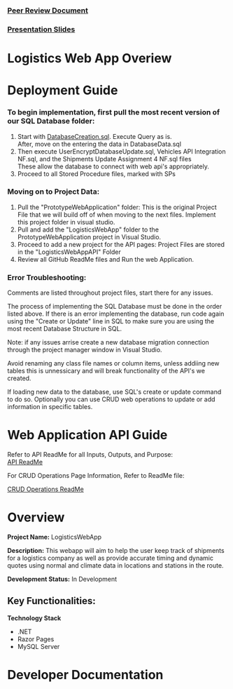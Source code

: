 ### [Peer Review Document](https://1drv.ms/w/c/5cfc798acaccf72b/ES4ew7QUL01EomAFdy6rknAB0UelHyLcDlui1vfIHMAJVw?e=nhm3Qu)

### [Presentation Slides](https://1drv.ms/p/c/5cfc798acaccf72b/Ebarx9nYYFpOkJbF0VgrIj0Bp8EUxfokF3LMXskmMldMPA?e=TNToMZ)

# Logistics Web App Overiew


# Deployment Guide
### To begin implementation, first pull the most recent version of our SQL Database folder: 
1. Start with [DatabaseCreation.sql](https://github.com/ncf00003/LogisticsWebApplication/blob/main/SQL/DatabaseData.sql). Execute Query as is.
   <br> After, move on the entering the data in DatabaseData.sql
2. Then execute UserEncryptDatabaseUpdate.sql, Vehicles API Integration NF.sql, and the Shipments Update Assignment 4 NF.sql files
   <br> These allow the database to connect with web api's appropriately.
3. Proceed to all Stored Procedure files, marked with SPs
### Moving on to Project Data:
1. Pull the "PrototypeWebApplication" folder: This is the original Project File that we will build off of when moving to the next files. Implement this project folder in visual studio.
2. Pull and add the "LogisticsWebApp" folder to the PrototypeWebApplication project in Visual Studio.
3. Proceed to add a new project for the API pages: Project Files are stored in the "LogisticsWebAppAPI" Folder
4. Review all GitHub ReadMe files and Run the web Application.

### Error Troubleshooting:
Comments are listed throughout project files, start there for any issues. 
<p> The process of implementing the SQL Database must be done in the order listed above. If there is an error implementing the database, run code again using the "Create or Update" line in SQL to make sure you are using the most recent Database Structure in SQL. </p>
Note: if any issues arrise create a new database migration connection through the project manager window in Visual Studio.
<p> Avoid renaming any class file names or column items, unless addiing new tables this is unnessicary and will break functionality of the API's we created. 
</p> 
If loading new data to the database, use SQL's create or update command to do so. Optionally you can use CRUD web operations to update or add information in specific tables.    

# Web Application API Guide
Refer to API ReadMe for all Inputs, Outputs, and Purpose: <br>
[API ReadMe](https://github.com/ncf00003/LogisticsWebApplication/tree/main/LogisticsWebAppAPI#readme)

<p> For CRUD Operations Page Information, Refer to ReadMe file: <br>

   [CRUD Operations ReadMe](https://github.com/ncf00003/LogisticsWebApplication/blob/main/PrototypeWebApplication/ReadMeA5.md)
   
# Overview
**Project Name:** LogisticsWebApp

**Description:** This webapp will aim to help the user keep track of shipments for a logistics company as well as provide accurate timing and dynamic quotes using normal and climate data in locations and stations in the route. 

**Development Status:** In Development

**Key Functionalities:**
- 

**Technology Stack**

- .NET
- Razor Pages
- MySQL Server


# Developer Documentation



